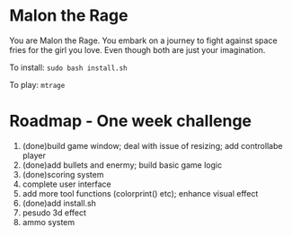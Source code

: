 # Malon the Rage
You are Malon the Rage. 
You embark on a journey to fight against space fries for the girl you love. 
Even though both are just your imagination.

To install:
`sudo bash install.sh`

To play:
`mtrage`

# Roadmap - One week challenge
1. (done)build game window; deal with issue of resizing; add controllabe player
2. (done)add bullets and enermy; build basic game logic 
3. (done)scoring system
4. complete user interface
5. add more tool functions (colorprint() etc); enhance visual effect
6. (done)add install.sh
7. pesudo 3d effect
8. ammo system

